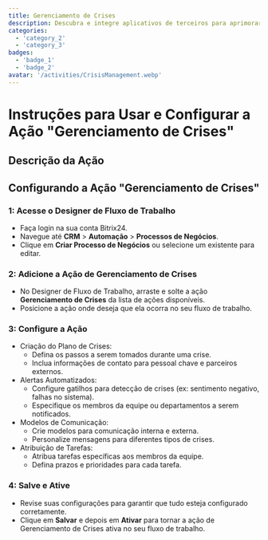 ```yaml
---
title: Gerenciamento de Crises
description: Descubra e integre aplicativos de terceiros para aprimorar seu negócio.
categories: 
  - 'category_2'
  - 'category_3'
badges: 
  - 'badge_1'
  - 'badge_2'
avatar: '/activities/CrisisManagement.webp'
---
```

# Instruções para Usar e Configurar a Ação "Gerenciamento de Crises"

## Descrição da Ação

## **Configurando a Ação "Gerenciamento de Crises"**

### 1: Acesse o Designer de Fluxo de Trabalho
- Faça login na sua conta Bitrix24.
- Navegue até **CRM** > **Automação** > **Processos de Negócios**.
- Clique em **Criar Processo de Negócios** ou selecione um existente para editar.

### 2: Adicione a Ação de Gerenciamento de Crises
- No Designer de Fluxo de Trabalho, arraste e solte a ação **Gerenciamento de Crises** da lista de ações disponíveis.
- Posicione a ação onde deseja que ela ocorra no seu fluxo de trabalho.

### 3: Configure a Ação
- Criação do Plano de Crises:
  - Defina os passos a serem tomados durante uma crise.
  - Inclua informações de contato para pessoal chave e parceiros externos.
- Alertas Automatizados:
  - Configure gatilhos para detecção de crises (ex: sentimento negativo, falhas no sistema).
  - Especifique os membros da equipe ou departamentos a serem notificados.
- Modelos de Comunicação:
  - Crie modelos para comunicação interna e externa.
  - Personalize mensagens para diferentes tipos de crises.
- Atribuição de Tarefas:
  - Atribua tarefas específicas aos membros da equipe.
  - Defina prazos e prioridades para cada tarefa.

### 4: Salve e Ative
- Revise suas configurações para garantir que tudo esteja configurado corretamente.
- Clique em **Salvar** e depois em **Ativar** para tornar a ação de Gerenciamento de Crises ativa no seu fluxo de trabalho.